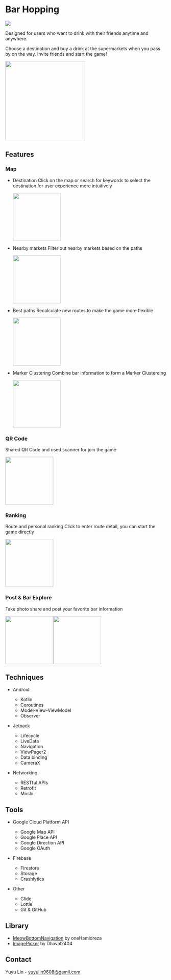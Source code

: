 # Bar Hopping
![](https://i.imgur.com/J3I5R0o.png)


Designed for users who want to drink with their friends anytime and anywhere.

Choose a destination and buy a drink at the supermarkets when you pass by on the way.
Invite friends and start the game!

<a href="https://play.google.com/store/apps/details?id=com.yuyu.barhopping"> <img src="https://i.imgur.com/z1Aubik.png" width="250"/></a>




## Features
### Map

* Destination
  Click on the map or search for keywords to select the destination for user experience more intuitively
  <div align=left>
  <img src ="https://i.imgur.com/BLxwtFy.gif" width="150">
  </div>
  
* Nearby markets
  Filter out nearby markets based on the paths
  <div align=left>
  <img src ="https://i.imgur.com/O4qf2Dt.gif" width="150">
  </div>

* Best paths
  Recalculate new routes to make the game more flexible
  <div align=left>
  <img src ="https://i.imgur.com/mlWZ4fG.gif" width="150">
  </div>

* Marker Clustering
  Combine bar information to form a Marker Clustereing
  <div align=left>
  <img src ="https://i.imgur.com/KZU2FZf.gif" width="150">
  </div>

### QR Code
Shared QR Code and used scanner for join the game
 <div align=left>
 <img src ="https://i.imgur.com/LdU6PGN.gif" width="150">
 </div>

### Ranking
Route and personal ranking
Click to enter route detail, you can start the game directly
 <div align=left>
 <img src ="https://i.imgur.com/oNEdLSE.gif" width="150">
 </div>

### Post & Bar Explore
Take photo share and post your favorite bar information
<div align=left>
<img src ="https://i.imgur.com/A7m2evP.png" width="150"><img src="https://i.imgur.com/16Vdfu5.gif" width="150"/>
</div>




## Techniques
* Android

  * Kotlin
  * Coroutines
  * Model-View-ViewModel
  * Observer

* Jetpack

  * Lifecycle
  * LiveData
  * Navigation
  * ViewPager2
  * Data binding
  * CameraX

* Networking

  * RESTful APIs
  * Retrofit
  * Moshi


## Tools
* Google Cloud Platform API

  * Google Map API
  * Google Place API
  * Google Direction API
  * Google OAuth

* Firebase

  * Firestore
  * Storage
  * Crashlytics

* Other

  * Glide
  * Lottie
  * Git & GitHub

## Library
* [MeowBottomNavigation](https://github.com/oneHamidreza/MeowBottomNavigation) by oneHamidreza
* [ImagePicker](https://github.com/Dhaval2404/ImagePicker) by Dhaval2404


## Contact
Yuyu Lin - yuyulin9608@gamil.com
